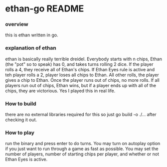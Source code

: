 # ethan-go README
### overview
this is ethan written in go.

### explanation of ethan
ethan is basically really terrible dreidel. 
Everybody starts with n chips, Ethan (the "pot" so to speak) has 0, and takes turns rolling 2 dice. If the player rolls a 4, they receive all of Ethan's chips. If Ethan Eyes rule is active and teh player rolls a 2, player loses all chips to Ethan. All other rolls, the player gives a chip to Ethan. Once the player runs out of chips, no more rolls. If all players run out of chips, Ethan wins, but if a player ends up with all of the chips, they are victorious. 
Yes I played this in real life. 

### How to build
there are no external libraries required for this so just go build -o <somedir> ./... after checking it out. 

### How to play
run the binary and press enter to do turns. You may turn on autoplay option if you just want to run through a game as fast as possible. You may set the number of players, number of starting chips per player, and whether or not Ethan Eyes is active. 
